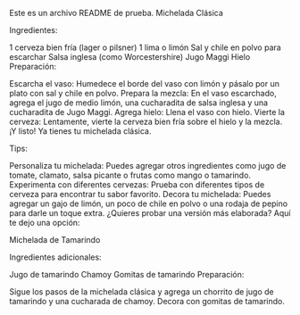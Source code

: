 Este es un archivo README de prueba.
Michelada Clásica

Ingredientes:

1 cerveza bien fría (lager o pilsner)
1 lima o limón
Sal y chile en polvo para escarchar
Salsa inglesa (como Worcestershire)
Jugo Maggi
Hielo
Preparación:

Escarcha el vaso: Humedece el borde del vaso con limón y pásalo por un plato con sal y chile en polvo.
Prepara la mezcla: En el vaso escarchado, agrega el jugo de medio limón, una cucharadita de salsa inglesa y una cucharadita de Jugo Maggi.
Agrega hielo: Llena el vaso con hielo.
Vierte la cerveza: Lentamente, vierte la cerveza bien fría sobre el hielo y la mezcla.
¡Y listo! Ya tienes tu michelada clásica.

Tips:

Personaliza tu michelada: Puedes agregar otros ingredientes como jugo de tomate, clamato, salsa picante o frutas como mango o tamarindo.
Experimenta con diferentes cervezas: Prueba con diferentes tipos de cerveza para encontrar tu sabor favorito.
Decora tu michelada: Puedes agregar un gajo de limón, un poco de chile en polvo o una rodaja de pepino para darle un toque extra.
¿Quieres probar una versión más elaborada? Aquí te dejo una opción:

Michelada de Tamarindo

Ingredientes adicionales:

Jugo de tamarindo
Chamoy
Gomitas de tamarindo
Preparación:

Sigue los pasos de la michelada clásica y agrega un chorrito de jugo de tamarindo y una cucharada de chamoy. Decora con gomitas de tamarindo.
